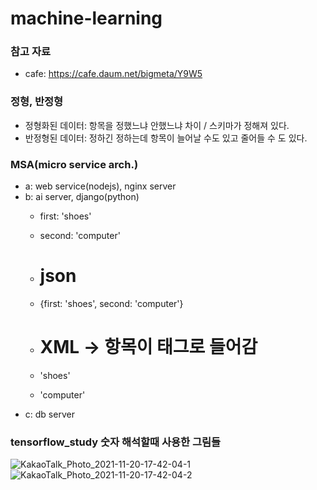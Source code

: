 # machine-learning


### 참고 자료
- cafe: https://cafe.daum.net/bigmeta/Y9W5

### 정형, 반정형
- 정형화된 데이터: 항목을 정했느냐 안했느냐 차이 / 스키마가 정해져 있다. 
- 반정형된 데이터: 정하긴 정하는데 항목이 늘어날 수도 있고 줄어들 수 도 있다.


### MSA(micro service arch.)
- a: web service(nodejs), nginx server
- b: ai server, django(python)
  - first: 'shoes'
  - second: 'computer'
   
   - # json
   - {first: 'shoes', second: 'computer'}
   
   - # XML -> 항목이 태그로 들어감
   - '<first>shoes</first>'
   - '<second>computer</second>'
- c: db server


### tensorflow_study 숫자 해석할때 사용한 그림들
![KakaoTalk_Photo_2021-11-20-17-42-04-1](https://user-images.githubusercontent.com/89058117/142720195-0079319f-6f34-4901-a1e2-fe3c92cb1a30.png)
![KakaoTalk_Photo_2021-11-20-17-42-04-2](https://user-images.githubusercontent.com/89058117/142720201-eb842e06-d700-4636-8f4e-2ddbee95c357.png)
